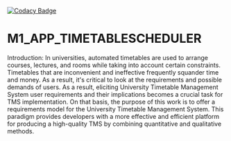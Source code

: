 [![Codacy Badge](https://app.codacy.com/project/badge/Grade/9f160e00dc08490f8386c9ad6e5debfe)](https://www.codacy.com/gh/Rahullaz/M1_APP_TIMETABLESCHEDULER/dashboard?utm_source=github.com&amp;utm_medium=referral&amp;utm_content=Rahullaz/M1_APP_TIMETABLESCHEDULER&amp;utm_campaign=Badge_Grade)
# M1_APP_TIMETABLESCHEDULER
Introduction:
  In universities, automated timetables are used to arrange courses, lectures, and rooms while taking into account certain constraints. Timetables
that are inconvenient and ineffective frequently squander time and money. As a result, it's critical to look at the requirements and possible 
demands of users. As a result, eliciting University Timetable Management System user requirements and their implications becomes a crucial task 
for TMS implementation. On that basis, the purpose of this work is to offer a requirements model for the University Timetable Management System. 
This paradigm provides developers with a more effective and efficient platform for producing a high-quality TMS by combining quantitative and 
qualitative methods.
